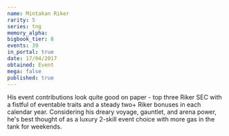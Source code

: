 ```yaml
---
name: Mintakan Riker
rarity: 5
series: tng
memory_alpha:
bigbook_tier: 8
events: 39
in_portal: true
date: 17/04/2017
obtained: Event
mega: false
published: true
---
```


His event contributions look quite good on paper - top three Riker SEC with a fistful of eventable traits and a steady two+ Riker bonuses in each calendar year. Considering his dreary voyage, gauntlet, and arena power, he's best thought of as a luxury 2-skill event choice with more gas in the tank for weekends.
